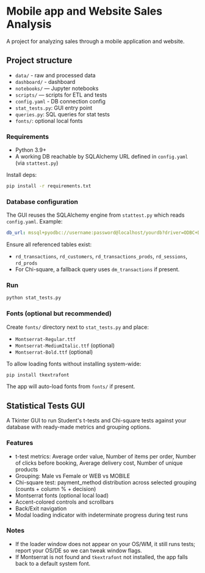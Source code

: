 # Mobile app and Website Sales Analysis

A project for analyzing sales through a mobile application and website.

## Project structure

- `data/` - raw and processed data 
- `dashboard/` - dashboard 
- `notebooks/` — Jupyter notebooks
- `scripts/` — scripts for ETL and tests
- `config.yaml` - DB connection config 
- `stat_tests.py`: GUI entry point
- `queries.py`:  SQL queries for stat tests
- `fonts/`: optional local fonts

### Requirements
- Python 3.9+
- A working DB reachable by SQLAlchemy URL defined in `config.yaml` (via `stattest.py`)

Install deps:
```bash
pip install -r requirements.txt
```

### Database configuration
The GUI reuses the SQLAlchemy engine from `stattest.py` which reads `config.yaml`. Example:
```yaml
db_url: mssql+pyodbc://username:password@localhost/yourdb?driver=ODBC+Driver+17+for+SQL+Server
```
Ensure all referenced tables exist:
- `rd_transactions`, `rd_customers`, `rd_transactions_prods`, `rd_sessions`, `rd_prods`
- For Chi-square, a fallback query uses `dm_transactions` if present.

### Run
```bash
python stat_tests.py
```
### Fonts (optional but recommended)
Create `fonts/` directory next to `stat_tests.py` and place:
- `Montserrat-Regular.ttf`
- `Montserrat-MediumItalic.ttf` (optional)
- `Montserrat-Bold.ttf` (optional)

To allow loading fonts without installing system-wide:
```bash
pip install tkextrafont
```
The app will auto-load fonts from `fonts/` if present.

## Statistical Tests GUI

A Tkinter GUI to run Student's t-tests and Chi-square tests against your database with ready-made metrics and grouping options.

### Features
- t-test metrics: Average order value, Number of items per order, Number of clicks before booking, Average delivery cost, Number of unique products
- Grouping: Male vs Female or WEB vs MOBILE
- Chi-square test: payment_method distribution across selected grouping (counts + column % + decision)
- Montserrat fonts (optional local load)
- Accent-colored controls and scrollbars
- Back/Exit navigation
- Modal loading indicator with indeterminate progress during test runs

### Notes
- If the loader window does not appear on your OS/WM, it still runs tests; report your OS/DE so we can tweak window flags.
- If Montserrat is not found and `tkextrafont` not installed, the app falls back to a default system font.
